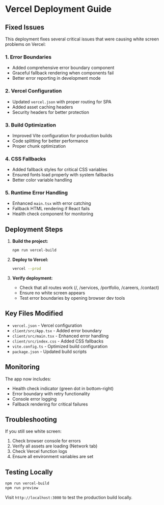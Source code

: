 # Vercel Deployment Guide

## Fixed Issues

This deployment fixes several critical issues that were causing white screen problems on Vercel:

### 1. **Error Boundaries**
- Added comprehensive error boundary component
- Graceful fallback rendering when components fail
- Better error reporting in development mode

### 2. **Vercel Configuration**
- Updated `vercel.json` with proper routing for SPA
- Added asset caching headers
- Security headers for better protection

### 3. **Build Optimization**
- Improved Vite configuration for production builds
- Code splitting for better performance
- Proper chunk optimization

### 4. **CSS Fallbacks**
- Added fallback styles for critical CSS variables
- Ensured fonts load properly with system fallbacks
- Better color variable handling

### 5. **Runtime Error Handling**
- Enhanced `main.tsx` with error catching
- Fallback HTML rendering if React fails
- Health check component for monitoring

## Deployment Steps

1. **Build the project:**
   ```bash
   npm run vercel-build
   ```

2. **Deploy to Vercel:**
   ```bash
   vercel --prod
   ```

3. **Verify deployment:**
   - Check that all routes work (/, /services, /portfolio, /careers, /contact)
   - Ensure no white screen appears
   - Test error boundaries by opening browser dev tools

## Key Files Modified

- `vercel.json` - Vercel configuration
- `client/src/App.tsx` - Added error boundary
- `client/src/main.tsx` - Enhanced error handling
- `client/src/index.css` - Added CSS fallbacks
- `vite.config.ts` - Optimized build configuration
- `package.json` - Updated build scripts

## Monitoring

The app now includes:
- Health check indicator (green dot in bottom-right)
- Error boundary with retry functionality
- Console error logging
- Fallback rendering for critical failures

## Troubleshooting

If you still see white screen:
1. Check browser console for errors
2. Verify all assets are loading (Network tab)
3. Check Vercel function logs
4. Ensure all environment variables are set

## Testing Locally

```bash
npm run vercel-build
npm run preview
```

Visit `http://localhost:3000` to test the production build locally.
